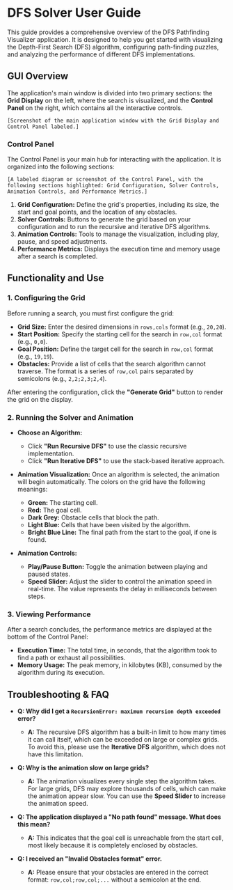# DFS Solver User Guide

This guide provides a comprehensive overview of the DFS Pathfinding Visualizer application. It is designed to help you get started with visualizing the Depth-First Search (DFS) algorithm, configuring path-finding puzzles, and analyzing the performance of different DFS implementations.

## GUI Overview

The application's main window is divided into two primary sections: the **Grid Display** on the left, where the search is visualized, and the **Control Panel** on the right, which contains all the interactive controls.

`[Screenshot of the main application window with the Grid Display and Control Panel labeled.]`

### Control Panel

The Control Panel is your main hub for interacting with the application. It is organized into the following sections:

`[A labeled diagram or screenshot of the Control Panel, with the following sections highlighted: Grid Configuration, Solver Controls, Animation Controls, and Performance Metrics.]`

1.  **Grid Configuration:** Define the grid's properties, including its size, the start and goal points, and the location of any obstacles.
2.  **Solver Controls:** Buttons to generate the grid based on your configuration and to run the recursive and iterative DFS algorithms.
3.  **Animation Controls:** Tools to manage the visualization, including play, pause, and speed adjustments.
4.  **Performance Metrics:** Displays the execution time and memory usage after a search is completed.

## Functionality and Use

### 1. Configuring the Grid

Before running a search, you must first configure the grid:

*   **Grid Size:** Enter the desired dimensions in `rows,cols` format (e.g., `20,20`).
*   **Start Position:** Specify the starting cell for the search in `row,col` format (e.g., `0,0`).
*   **Goal Position:** Define the target cell for the search in `row,col` format (e.g., `19,19`).
*   **Obstacles:** Provide a list of cells that the search algorithm cannot traverse. The format is a series of `row,col` pairs separated by semicolons (e.g., `2,2;2,3;2,4`).

After entering the configuration, click the **"Generate Grid"** button to render the grid on the display.

### 2. Running the Solver and Animation

*   **Choose an Algorithm:**
    *   Click **"Run Recursive DFS"** to use the classic recursive implementation.
    *   Click **"Run Iterative DFS"** to use the stack-based iterative approach.

*   **Animation Visualization:**
    Once an algorithm is selected, the animation will begin automatically. The colors on the grid have the following meanings:
    *   **Green:** The starting cell.
    *   **Red:** The goal cell.
    *   **Dark Grey:** Obstacle cells that block the path.
    *   **Light Blue:** Cells that have been visited by the algorithm.
    *   **Bright Blue Line:** The final path from the start to the goal, if one is found.

*   **Animation Controls:**
    *   **Play/Pause Button:** Toggle the animation between playing and paused states.
    *   **Speed Slider:** Adjust the slider to control the animation speed in real-time. The value represents the delay in milliseconds between steps.

### 3. Viewing Performance

After a search concludes, the performance metrics are displayed at the bottom of the Control Panel:

*   **Execution Time:** The total time, in seconds, that the algorithm took to find a path or exhaust all possibilities.
*   **Memory Usage:** The peak memory, in kilobytes (KB), consumed by the algorithm during its execution.

## Troubleshooting & FAQ

*   **Q: Why did I get a `RecursionError: maximum recursion depth exceeded` error?**
    *   **A:** The recursive DFS algorithm has a built-in limit to how many times it can call itself, which can be exceeded on large or complex grids. To avoid this, please use the **Iterative DFS** algorithm, which does not have this limitation.

*   **Q: Why is the animation slow on large grids?**
    *   **A:** The animation visualizes every single step the algorithm takes. For large grids, DFS may explore thousands of cells, which can make the animation appear slow. You can use the **Speed Slider** to increase the animation speed.

*   **Q: The application displayed a "No path found" message. What does this mean?**
    *   **A:** This indicates that the goal cell is unreachable from the start cell, most likely because it is completely enclosed by obstacles.

*   **Q: I received an "Invalid Obstacles format" error.**
    *   **A:** Please ensure that your obstacles are entered in the correct format: `row,col;row,col;...` without a semicolon at the end.
